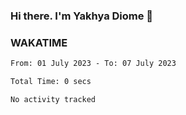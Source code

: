 ### Hi there. I'm Yakhya Diome 👋

### WAKATIME
<!--START_SECTION:waka-->

```txt
From: 01 July 2023 - To: 07 July 2023

Total Time: 0 secs

No activity tracked
```

<!--END_SECTION:waka-->
